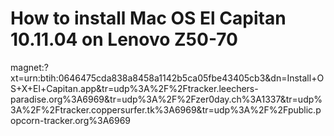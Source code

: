 # How to install Mac OS El Capitan 10.11.04 on Lenovo Z50-70

magnet:?xt=urn:btih:0646475cda838a8458a1142b5ca05fbe43405cb3&dn=Install+OS+X+El+Capitan.app&tr=udp%3A%2F%2Ftracker.leechers-paradise.org%3A6969&tr=udp%3A%2F%2Fzer0day.ch%3A1337&tr=udp%3A%2F%2Ftracker.coppersurfer.tk%3A6969&tr=udp%3A%2F%2Fpublic.popcorn-tracker.org%3A6969
